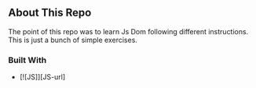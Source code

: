 ## About This Repo

The point of this repo was to learn Js Dom following different instructions.  
This is just a bunch of simple exercises.  

### Built With  

* [![JS]][JS-url]
<!-- MARKDOWN LINKS & IMAGES -->
<!-- https://www.markdownguide.org/basic-syntax/#reference-style-links -->
[React.js]: https://img.shields.io/badge/React-20232A?style=for-the-badge&logo=react&logoColor=61DAFB
[React-url]: https://reactjs.org/
